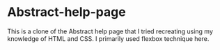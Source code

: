 # Abstract-help-page

This is a clone of the Abstract help page that I tried recreating using my knowledge of HTML and CSS. I primarily used flexbox technique here.
